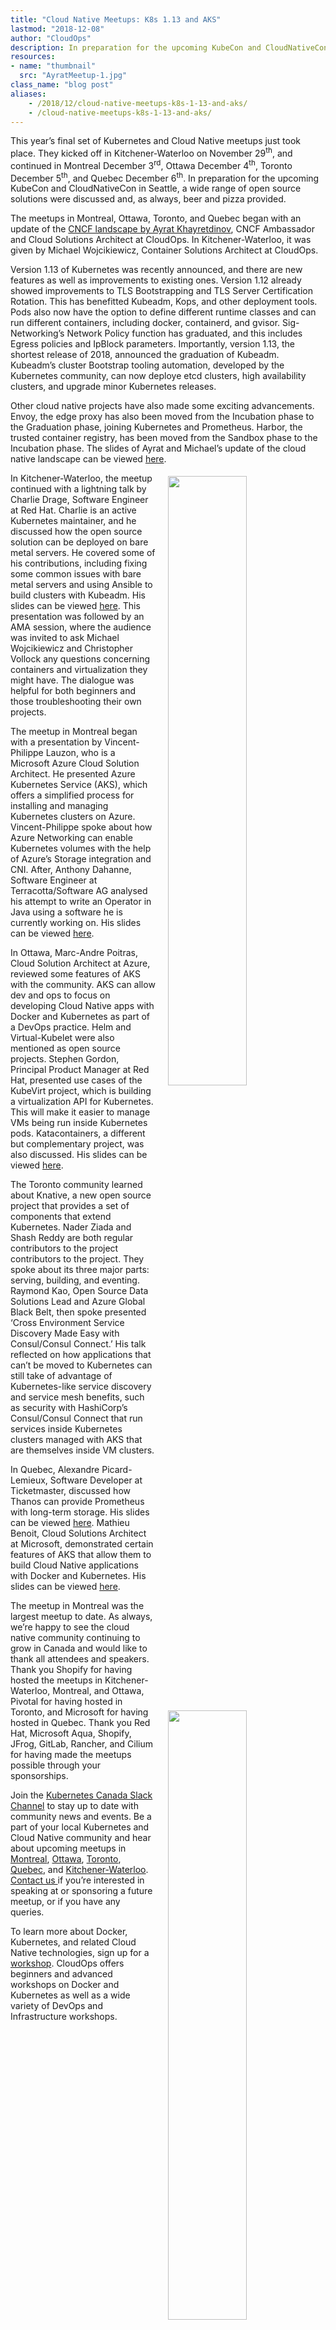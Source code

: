 ```yaml
---
title: "Cloud Native Meetups: K8s 1.13 and AKS"
lastmod: "2018-12-08"
author: "CloudOps"
description: In preparation for the upcoming KubeCon and CloudNativeCon in Seattle, a wide range of open source solutions were discussed and, as always, beer and pizza provided.
resources:
- name: "thumbnail"
  src: "AyratMeetup-1.jpg"
class_name: "blog post"
aliases:
    - /2018/12/cloud-native-meetups-k8s-1-13-and-aks/
    - /cloud-native-meetups-k8s-1-13-and-aks/
---
```



<p>This year’s final set of Kubernetes and Cloud Native meetups just took place. They kicked off in Kitchener-Waterloo on November 29<sup>th</sup>, and continued in Montreal December 3<sup>rd</sup>, Ottawa December 4<sup>th</sup>, Toronto December 5<sup>th</sup>, and Quebec December 6<sup>th</sup>. In preparation for the upcoming KubeCon and CloudNativeCon in Seattle, a wide range of open source solutions were discussed and, as always, beer and pizza provided.</p>

<p>The meetups in Montreal, Ottawa, Toronto, and Quebec began with an update of the <a href="https://www.cloudops.com/2018/10/the-beginners-guide-to-the-cncf-landscape/">CNCF landscape by Ayrat Khayretdinov</a>, CNCF Ambassador and Cloud Solutions Architect at CloudOps. In Kitchener-Waterloo, it was given by Michael Wojcikiewicz, Container Solutions Architect at CloudOps.</p>

<p>Version 1.13 of Kubernetes was recently announced, and there are new features as well as improvements to existing ones. Version 1.12 already showed improvements to TLS Bootstrapping and TLS Server Certification Rotation. This has benefitted Kubeadm, Kops, and other deployment tools. Pods also now have the option to define different runtime classes and can run different containers, including docker, containerd, and gvisor. Sig-Networking’s Network Policy function has graduated, and this includes Egress policies and IpBlock parameters. Importantly, version 1.13, the shortest release of 2018, announced the graduation of Kubeadm. Kubeadm’s cluster Bootstrap tooling automation, developed by the Kubernetes community, can now deploye etcd clusters, high availability clusters, and upgrade minor Kubernetes releases.</p>

<p>Other cloud native projects have also made some exciting advancements. Envoy, the edge proxy has also been moved from the Incubation phase to the Graduation phase, joining Kubernetes and Prometheus. Harbor, the trusted container registry, has been moved from the Sandbox phase to the Incubation phase. The slides of Ayrat and Michael’s update of the cloud native landscape can be viewed <a href="https://www.slideshare.net/CloudOps2005/kubernetes-and-cloud-native-update-q4-2018">here</a>.</p>

<div class="wp-block-image"><img style="float: right; margin: 5px 0 20px 20px; width: 50%;" src="/images/blog/post/Kitchener-WaterlooMeetup.png" alt=""></div>

<p>In Kitchener-Waterloo, the meetup continued with a lightning talk by Charlie Drage, Software Engineer at Red Hat. Charlie is an active Kubernetes maintainer, and he discussed how the open source solution can be deployed on bare metal servers. He covered some of his contributions, including fixing some common issues with bare metal servers and using Ansible to build clusters with Kubeadm. His slides can be viewed&nbsp;<a href="https://www.slideshare.net/CloudOps2005/kubernetes-on-bare-metal-at-the-kitchenerwaterloo-kubernetes-and-cloud-native-meetup">here</a>. This presentation was followed by an AMA session, where the audience was invited to ask Michael Wojcikiewicz and Christopher Vollock any questions concerning containers and virtualization they might have. The dialogue was helpful for both beginners and those troubleshooting their own projects. &nbsp;</p>

<p>The meetup in Montreal began with a presentation by Vincent-Philippe Lauzon, who is a Microsoft Azure Cloud Solution Architect. He presented Azure Kubernetes Service (AKS), which offers a simplified process for installing and managing Kubernetes clusters on Azure. Vincent-Philippe spoke about how Azure Networking can enable Kubernetes volumes with the help of Azure’s Storage integration and CNI. After, Anthony Dahanne, Software Engineer at Terracotta/Software AG analysed his attempt to write an Operator in Java using a software he is currently working on. His slides can be viewed <a href="https://fr.slideshare.net/anthonydahanne/kubernetes-java-operator">here</a>.</p>

<p>In Ottawa, Marc-Andre Poitras, Cloud Solution Architect at Azure, reviewed some features of AKS with the community. AKS can allow dev and ops to focus on developing Cloud Native apps with Docker and Kubernetes as part of a DevOps practice. Helm and Virtual-Kubelet were also mentioned as open source projects. Stephen Gordon, Principal Product Manager at Red Hat, presented use cases of the KubeVirt project, which is building a virtualization API for Kubernetes. This will make it easier to manage VMs being run inside Kubernetes pods. Katacontainers, a different but complementary project, was also discussed. His slides can be viewed <a href="https://www.slideshare.net/sgordon2/introducing-kubevirt">here</a>.</p>

<div class="wp-block-image"><img style="float: right; margin: 5px 0 20px 20px; width: 50%;" src="/images/blog/post/TorontoMeetup.png" alt=""></div>

<p>The Toronto community learned about Knative, a new open source project that provides a set of components that extend Kubernetes. Nader Ziada and Shash Reddy are both regular contributors to the project contributors to the project. They spoke about its three major parts: serving, building, and eventing. Raymond Kao, Open Source Data Solutions Lead and Azure Global Black Belt, then spoke presented ‘Cross Environment Service Discovery Made Easy with Consul/Consul Connect.’ His talk reflected on how applications that can’t be moved to Kubernetes can still take of advantage of Kubernetes-like service discovery and service mesh benefits, such as security with HashiCorp’s Consul/Consul Connect that run services inside Kubernetes clusters managed with AKS that are themselves inside VM clusters.</p>

<p>In Quebec, Alexandre Picard-Lemieux, Software Developer at Ticketmaster, discussed how Thanos can provide Prometheus with long-term storage. His slides can be viewed <a href="https://www.slideshare.net/CloudOps2005/prometheus-and-thanos">here</a>. Mathieu Benoit, Cloud Solutions Architect at Microsoft, demonstrated certain features of AKS that allow them to build Cloud Native applications with Docker and Kubernetes. His slides can be viewed <a href="https://mabenoit.blob.core.windows.net/public/AKS%20%2B%20VirtualKubelet%20-%20Mathieu%20Benoit.pdf">here</a>.</p>

<div class="wp-block-image"><img style="float: right; margin: 5px 0 20px 20px; width: 50%;" src="/images/blog/post/MontrealAKSMeetup.png" alt=""></div>

<p>The meetup in Montreal was the largest meetup to date. As always, we’re happy to see the cloud native community continuing to grow in Canada and would like to thank all attendees and speakers. Thank you Shopify for having hosted the meetups in Kitchener-Waterloo, Montreal, and Ottawa, Pivotal for having hosted in Toronto, and Microsoft for having hosted in Quebec. Thank you Red Hat, Microsoft Aqua, Shopify, JFrog, GitLab, Rancher, and Cilium for having made the meetups possible through your sponsorships.</p>

<div class="wp-block-image"><img style="float: right; margin: 5px 0 20px 20px; width: 50%;" src="/images/blog/post/MeetupSponsors.png" alt=""></div>

<p>Join the <a href="http://k8scanadaslack.herokuapp.com/">Kubernetes Canada Slack Channel</a> to stay up to date with community news and events. Be a part of your local Kubernetes and Cloud Native community and hear about upcoming meetups in <a href="https://www.meetup.com/Kubernetes-Montreal">Montreal</a>, <a href="https://www.meetup.com/Kubernetes-Ottawa">Ottawa</a>, <a href="https://www.meetup.com/Kubernetes-Toronto">Toronto</a>, <a href="https://www.meetup.com/Kubernetes-Quebec">Quebec</a>, and <a href="https://www.meetup.com/Kubernetes-Kitchener-Waterloo">Kitchener-Waterloo</a>. <a href="mailto: ctrang@cloudops.com">Contact us </a>if you’re interested in speaking at or sponsoring a future meetup, or if you have any queries.</p>

<p>To learn more about Docker, Kubernetes, and related Cloud Native technologies, sign up for a <a href="https://www.cloudops.com/workshop-calendar/">workshop</a>. CloudOps offers beginners and advanced workshops on Docker and Kubernetes as well as a wide variety of DevOps and Infrastructure workshops.</p>